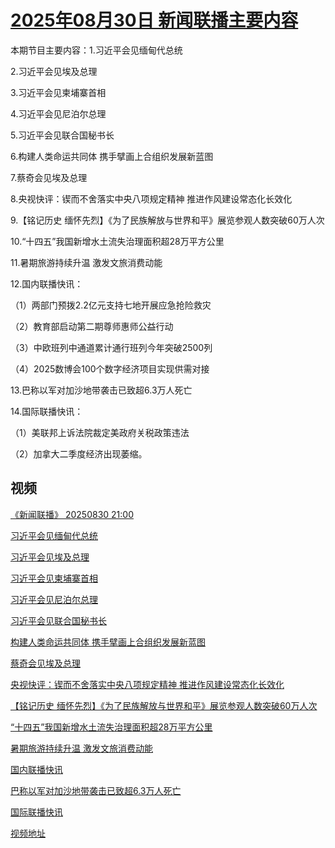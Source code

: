 # [2025年08月30日 新闻联播主要内容](https://tv.cctv.com/lm/xwlb/day/20250830.shtml)

本期节目主要内容：1.习近平会见缅甸代总统

2.习近平会见埃及总理

3.习近平会见柬埔寨首相

4.习近平会见尼泊尔总理

5.习近平会见联合国秘书长

6.构建人类命运共同体 携手擘画上合组织发展新蓝图

7.蔡奇会见埃及总理

8.央视快评：锲而不舍落实中央八项规定精神 推进作风建设常态化长效化

9.【铭记历史 缅怀先烈】《为了民族解放与世界和平》展览参观人数突破60万人次

10.“十四五”我国新增水土流失治理面积超28万平方公里

11.暑期旅游持续升温 激发文旅消费动能

12.国内联播快讯：

（1）两部门预拨2.2亿元支持七地开展应急抢险救灾

（2）教育部启动第二期尊师惠师公益行动

（3）中欧班列中通道累计通行班列今年突破2500列

（4）2025数博会100个数字经济项目实现供需对接

13.巴称以军对加沙地带袭击已致超6.3万人死亡

14.国际联播快讯：

（1）美联邦上诉法院裁定美政府关税政策违法

（2）加拿大二季度经济出现萎缩。

## 视频

[《新闻联播》 20250830 21:00](https://tv.cctv.com/2025/08/30/VIDEoLiVHhJ75bklGkhJ8tqS250830.shtml)

[习近平会见缅甸代总统](https://tv.cctv.com/2025/08/30/VIDEdTnJJwoM3n1Ap0HgpEfG250830.shtml)

[习近平会见埃及总理](https://tv.cctv.com/2025/08/30/VIDEhO81NHnP2SSQsRHBpLvk250830.shtml)

[习近平会见柬埔寨首相](https://tv.cctv.com/2025/08/30/VIDEi82UTwSkYdizAfKyN2SW250830.shtml)

[习近平会见尼泊尔总理](https://tv.cctv.com/2025/08/30/VIDEKVrNSQERQoyW9YLpsvji250830.shtml)

[习近平会见联合国秘书长](https://tv.cctv.com/2025/08/30/VIDECFNCTXiRCJI3IWUqgDmb250830.shtml)

[构建人类命运共同体 携手擘画上合组织发展新蓝图](https://tv.cctv.com/2025/08/30/VIDEdPFTrCGYezhqmW4n7Gmw250830.shtml)

[蔡奇会见埃及总理](https://tv.cctv.com/2025/08/30/VIDEsExDL3uyNtIjg2HHrgjd250830.shtml)

[央视快评：锲而不舍落实中央八项规定精神 推进作风建设常态化长效化](https://tv.cctv.com/2025/08/30/VIDEvUp3ff2aGE3wymhgYM7x250830.shtml)

[【铭记历史 缅怀先烈】《为了民族解放与世界和平》展览参观人数突破60万人次](https://tv.cctv.com/2025/08/30/VIDEnRb9SdO4KQZs2bnlF8ew250830.shtml)

[“十四五”我国新增水土流失治理面积超28万平方公里](https://tv.cctv.com/2025/08/30/VIDEwgt1fxrkqz6hhFXT6nzw250830.shtml)

[暑期旅游持续升温 激发文旅消费动能](https://tv.cctv.com/2025/08/30/VIDEuCw4j7kZTWermb7du6RC250830.shtml)

[国内联播快讯](https://tv.cctv.com/2025/08/30/VIDEBtPoJSHAyIrEuyOVryfz250830.shtml)

[巴称以军对加沙地带袭击已致超6.3万人死亡](https://tv.cctv.com/2025/08/30/VIDEy43GAxSNMHkf6AQMlTpk250830.shtml)

[国际联播快讯](https://tv.cctv.com/2025/08/30/VIDE6PMuF7q4cXXGLuNy6x7b250830.shtml)

[视频地址](https://tv.cctv.com/lm/xwlb/day/20250830.shtml) 

